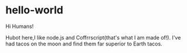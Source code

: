 # hello-world
Hi Humans!

Hubot here,I like node.js and Coffrrscript(that's what I am made of!).
I've had tacos on the moon and find them far superior to Earth tacos.

